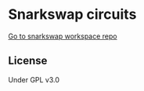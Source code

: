 # Snarkswap circuits

[Go to snarkswap workspace repo](https://github.com/0xBeaver/snarkswap)

## License

Under GPL v3.0
